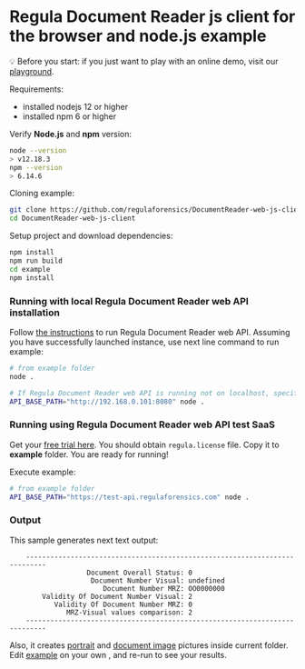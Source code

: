 # Regula Document Reader js client for the browser and node.js example


:bulb: Before you start: if you just want to play with an online demo, visit our [playground](https://api.regulaforensics.com).

Requirements:
- installed nodejs 12 or higher
- installed npm 6 or higher

Verify **Node.js** and **npm** version:
```bash
node --version  
> v12.18.3
npm --version
> 6.14.6
```

Cloning example:
```bash
git clone https://github.com/regulaforensics/DocumentReader-web-js-client.git
cd DocumentReader-web-js-client
```

Setup project and download dependencies:
```bash
npm install
npm run build
cd example
npm install
```

### Running with local Regula Document Reader web API installation

Follow [the instructions](https://docs.regulaforensics.com/web/quick-start-guide) to run Regula Document Reader web API. 
Assuming you have successfully launched instance, use next line command to run example:
```bash
# from example folder
node .

# If Regula Document Reader web API is running not on localhost, specify host via env variable:
API_BASE_PATH="http://192.168.0.101:8080" node .
```

### Running using Regula Document Reader web API test SaaS

Get your [free trial here](https://mobile.regulaforensics.com/). You should obtain `regula.license` file. 
Copy it to **example** folder. You are ready for running!

Execute example:
```bash
# from example folder
API_BASE_PATH="https://test-api.regulaforensics.com" node .
```

### Output 
This sample generates next text output:
```text
    ---------------------------------------------------------------------------
                   Document Overall Status: 0
                    Document Number Visual: undefined
                       Document Number MRZ: OO0000000
        Validity Of Document Number Visual: 2
           Validity Of Document Number MRZ: 0
              MRZ-Visual values comparison: 2
    ---------------------------------------------------------------------------
```
Also, it creates [portrait](portrait.jpg) and [document image](document-image.jpg) pictures inside current folder.
Edit [example](./index.js) on your own , and re-run to see your results.
